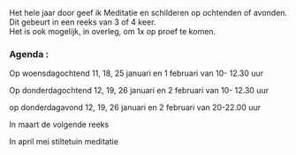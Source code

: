Het hele jaar door geef ik Meditatie en schilderen op ochtenden of avonden. Dit gebeurt in een reeks van 3 of 4 keer.  
Het is ook mogelijk, in overleg,  om 1x op proef te komen.  



### Agenda  :  
  
Op woensdagochtend  11, 18, 25 januari en 1 februari van 10- 12.30 uur  

Op donderdagochtend 12, 19, 26 januari en 2 februari van 10- 12.30 uur  

op donderdagavond   12, 19, 26 januari en 2 februari van 20-22.00 uur  


In maart de volgende reeks  

In april mei stiltetuin meditatie

















    

  
         
   




